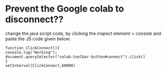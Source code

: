 # Prevent the Google colab to disconnect??

change the java script code, by clicking the inspect element > console
and paste the JS code given below:

    function ClickConnect(){
    console.log("Working"); 
    document.querySelector("colab-toolbar-button#connect").click() 
    }
    setInterval(ClickConnect,60000)
